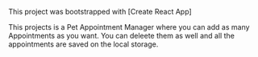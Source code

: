 This project was bootstrapped with [Create React App]

This projects is a Pet Appointment Manager where you can add as many Appointments as you want. You can deleete them as well and all the appointments are saved on the local storage.

